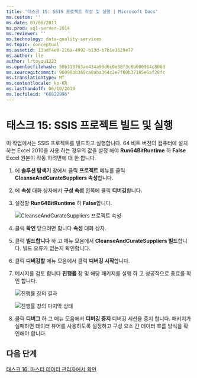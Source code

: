 ```yaml
---
title: '태스크 15: SSIS 프로젝트 작성 및 실행 | Microsoft Docs'
ms.custom: ''
ms.date: 03/06/2017
ms.prod: sql-server-2014
ms.reviewer: ''
ms.technology: data-quality-services
ms.topic: conceptual
ms.assetid: 13adf4e0-216a-4992-b13d-b7b1e1629e77
ms.author: lle
author: lrtoyou1223
ms.openlocfilehash: 50b313f63ae434a96d6c0e38f3c8b600914c806d
ms.sourcegitcommit: 96090bb369ca8aba364c2e7f60b37165e5af28fc
ms.translationtype: MT
ms.contentlocale: ko-KR
ms.lasthandoff: 06/10/2019
ms.locfileid: "66822996"
---
```

# <a name="task-15-building-and-running-the-ssis-project"></a>태스크 15: SSIS 프로젝트 빌드 및 실행

  이 작업에서는 SSIS 프로젝트를 빌드하고 실행합니다. 64 비트 버전의 컴퓨터에 설치 하는 Excel 2010을 사용 하는 경우의 값을 설정 해야 **Run64BitRuntime** 하 **False** Excel 원본이 작동 하려면에 대 한 합니다.  
  
1.  에 **솔루션 탐색기** 창에서 클릭 **프로젝트** 메뉴를 클릭 **CleanseAndCurateSuppliers 속성**합니다.  
  
2.  에 **속성** 대화 상자에서 **구성 속성** 왼쪽에 클릭 **디버깅**합니다.  
  
3.  설정할 **Run64BitRuntime** 하 **False**합니다.  
  
     ![CleanseAndCurateSuppliers 프로젝트 속성](../../2014/tutorials/media/et-buildingandrunningthessisproject-01.jpg "CleanseAndCurateSuppliers 프로젝트 속성")  
  
4.  클릭 **확인** 닫으려면 합니다 **속성** 대화 상자.  
  
5.  클릭 **빌드합니다** 하 고 메뉴 모음에서 **CleanseAndCurateSuppliers 빌드**합니다. 빌드 오류가 없는지 확인합니다.  
  
6.  클릭 **디버깅할** 메뉴 모음에서 클릭 **디버깅 시작**합니다.  
  
7.  메시지를 검토 합니다 **진행률** 창 및 해당 패키지를 실행 하 고 성공적으로 종료를 확인 합니다.  
  
     ![진행률 창의 결과](../../2014/tutorials/media/et-buildingandrunningthessisproject-02.jpg "진행률 창의 결과")  
  
     ![진행률 창의 마지막 상태](../../2014/tutorials/media/et-buildingandrunningthessisproject-03.jpg "진행률 창의 마지막 상태")  
  
8.  클릭 **디버그** 하 고 메뉴 모음에서 **디버깅 중지** 디버깅 세션을 중지 합니다. 패키지가 실패하면 데이터 뷰어를 사용하도록 설정하고 구성 요소 간 데이터 흐름 방식을 확인해야 합니다.  
  
## <a name="next-step"></a>다음 단계  
 [태스크 16: 마스터 데이터 관리자에서 확인](../../2014/tutorials/task-16-verifying-with-master-data-manager.md)  
  
  
